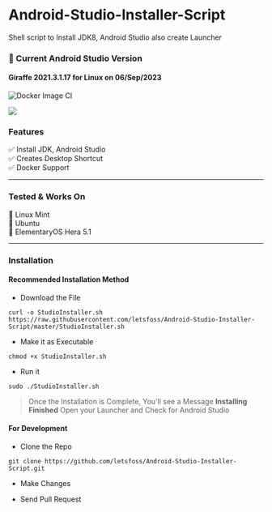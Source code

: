 # Android-Studio-Installer-Script
Shell script to Install JDK8, Android Studio also create Launcher


### 🧬 Current Android Studio Version
#### Giraffe 2021.3.1.17 for Linux on 06/Sep/2023

![Docker Image CI](https://github.com/letsfoss/Android-Studio-Installer-Script/workflows/Docker%20Image%20CI/badge.svg)

![](https://repository-images.githubusercontent.com/224660267/46852c00-1214-11ea-9e08-92d63b74c92f)
### Features
✅ Install JDK, Android Studio <br>
✅ Creates Desktop Shortcut <br>
✅ Docker Support

<hr>

### Tested & Works On
🐧 Linux Mint <br>
🐧 Ubuntu <br>
🐧 ElementaryOS Hera 5.1 <br>

<hr>

### Installation

#### Recommended Installation Method

- Download the File

```curl -o StudioInstaller.sh https://raw.githubusercontent.com/letsfoss/Android-Studio-Installer-Script/master/StudioInstaller.sh```

- Make it as Executable

```chmod +x StudioInstaller.sh```

- Run it

```sudo ./StudioInstaller.sh```

> Once the Installation is Complete, You'll see a Message **Installing Finished**
> Open your Launcher and Check for Android Studio

#### For Development

- Clone the Repo <br>

```git clone https://github.com/letsfoss/Android-Studio-Installer-Script.git```


- Make Changes <br>

- Send Pull Request
